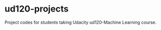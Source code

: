 ud120-projects
==============

Project codes for students taking Udacity ud120-Machine Learning course.
